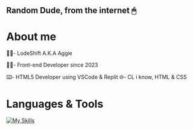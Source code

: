Random Dude, from the internet 🖱
---

# About me
👋🏼- LodeShift A.K.A Aggie

🧑‍💻- Front-end Developer since 2023 

⌨️- HTML5 Developer using VSCode & Replit
🌐- CL i know, HTML & CSS
# Languages & Tools
[![My Skills](https://skillicons.dev/icons?i=html,css,replit,github,vscode)](https://skillicons.dev)
